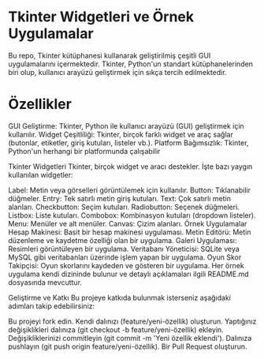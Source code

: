 # Tkinter Widgetleri ve Örnek Uygulamalar
Bu repo, Tkinter kütüphanesi kullanarak geliştirilmiş çeşitli GUI uygulamalarını içermektedir. Tkinter, Python'un standart kütüphanelerinden biri olup, kullanıcı arayüzü geliştirmek için sıkça tercih edilmektedir.

# Özellikler
GUI Geliştirme: Tkinter, Python ile kullanıcı arayüzü (GUI) geliştirmek için kullanılır.
Widget Çeşitliliği: Tkinter, birçok farklı widget ve araç sağlar (butonlar, etiketler, giriş kutuları, listeler vb.).
Platform Bağımsızlık: Tkinter, Python'un herhangi bir platformunda çalışabilir

Tkinter Widgetleri
Tkinter, birçok widget ve aracı destekler. İşte bazı yaygın kullanılan widgetler:

Label: Metin veya görselleri görüntülemek için kullanılır.
Button: Tıklanabilir düğmeler.
Entry: Tek satırlı metin giriş kutuları.
Text: Çok satırlı metin alanları.
Checkbutton: Seçim kutuları.
Radiobutton: Seçenek düğmeleri.
Listbox: Liste kutuları.
Combobox: Kombinasyon kutuları (dropdown listeler).
Menu: Menüler ve alt menüler.
Canvas: Çizim alanları.
Örnek Uygulamalar
Hesap Makinesi: Basit bir hesap makinesi uygulaması.
Metin Editörü: Metin düzenleme ve kaydetme özelliği olan bir uygulama.
Galeri Uygulaması: Resimleri görüntüleyen bir uygulama.
Veritabanı Yöneticisi: SQLite veya MySQL gibi veritabanları üzerinde işlem yapan bir uygulama.
Oyun Skor Takipçisi: Oyun skorlarını kaydeden ve gösteren bir uygulama.
Her örnek uygulama kendi dizininde bulunur ve detaylı açıklamaları ilgili README.md dosyasında mevcuttur.

Geliştirme ve Katkı
Bu projeye katkıda bulunmak isterseniz aşağıdaki adımları takip edebilirsiniz:

Bu projeyi fork edin.
Kendi dalınızı (feature/yeni-özellik) oluşturun.
Yaptığınız değişiklikleri dalınıza (git checkout -b feature/yeni-özellik) ekleyin.
Değişikliklerinizi commitleyin (git commit -m 'Yeni özellik eklendi').
Dalınıza pushlayın (git push origin feature/yeni-özellik).
Bir Pull Request oluşturun.
